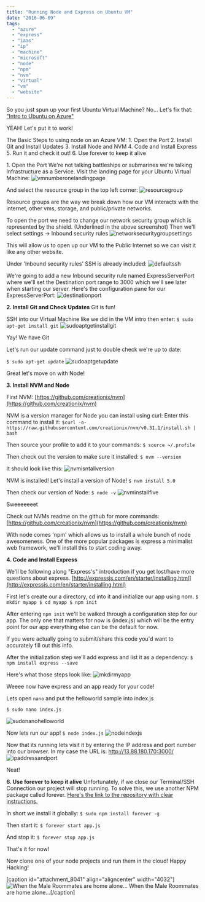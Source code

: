 ```yaml
---
title: "Running Node and Express on Ubuntu VM"
date: "2016-06-09"
tags: 
  - "azure"
  - "express"
  - "iaas"
  - "ip"
  - "machine"
  - "microsoft"
  - "node"
  - "npm"
  - "nvm"
  - "virtual"
  - "vm"
  - "website"
---
```


So you just spun up your first Ubuntu Virtual Machine? No... Let's fix that: ["Intro to Ubuntu on Azure"](http://timmyreilly.azurewebsites.net/intro-to-ubuntu-virtual-machines-on-azure/)

YEAH! Let's put it to work!

The Basic Steps to using node on an Azure VM: 1. Open the Port 2. Install Git and Install Updates 3. Install Node and NVM 4. Code and Install Express 5. Run it and check it out! 6. Use forever to keep it alive

1\. Open the Port We're not talking battleships or submarines we're talking Infrastructure as a Service. Visit the landing page for your Ubuntu Virtual Machine: ![vmnumberonelandingpage](images/vmnumberonelandingpage.png)

And select the resource group in the top left corner: ![resourcegroup](images/resourcegroup.png)

Resource groups are the way we break down how our VM interacts with the internet, other vms, storage, and public/private networks.

To open the port we need to change our network security group which is represented by the shield. (Underlined in the above screenshot) Then we'll select settings -> Inbound security rules ![networksecuritygroupsettings](images/networksecuritygroupsettings.png)

This will allow us to open up our VM to the Public Internet so we can visit it like any other website.

Under 'Inbound security rules' SSH is already included: ![defaultssh](images/defaultssh.png)

We're going to add a new Inbound security rule named ExpressServerPort where we'll set the Destination port range to 3000 which we'll see later when starting our server. Here's the configuration pane for our ExpressServerPort: ![destinationport](images/destinationport.png)

**2\. Install Git and Check Updates** Git is fun!

SSH into our Virtual Machine like we did in the VM intro then enter: `$ sudo apt-get install git` ![sudoaptgetinstallgit](images/sudoaptgetinstallgit.png)

Yay! We have Git

Let's run our update command just to double check we're up to date:

`$ sudo apt-get update` ![sudoaptgetupdate](images/sudoaptgetupdate.png)

Great let's move on with Node!

**3\. Install NVM and Node**

First NVM: [https://github.com/creationix/nvm](https://github.com/creationix/nvm)

NVM is a version manager for Node you can install using curl: Enter this command to install it: `$curl -o- https://raw.githubusercontent.com/creationix/nvm/v0.31.1/install.sh | bash`

Then source your profile to add it to your commands: `$ source ~/.profile`

Then check out the version to make sure it installed: `$ nvm --version`

It should look like this: ![nvmisntallversion](images/nvmisntallversion.png)

NVM is installed! Let's install a version of Node! `$ nvm install 5.0`

Then check our version of Node: `$ node -v` ![nvminstallfive](images/nvminstallfive.png)

Sweeeeeeet

Check out NVMs readme on the github for more commands: [https://github.com/creationix/nvm](https://github.com/creationix/nvm)

With node comes 'npm' which allows us to install a whole bunch of node awesomeness. One of the more popular packages is express a minimalist web framework, we'll install this to start coding away.

**4\. Code and Install Express**

We'll be following along "Express's" introduction if you get lost/have more questions about express. [http://expressjs.com/en/starter/installing.html](http://expressjs.com/en/starter/installing.html)

First let's create our a directory, cd into it and initialize our app using nom. `$ mkdir myapp $ cd myapp $ npm init`

After entering `npm init` we'll be walked through a configuration step for our app. The only one that matters for now is (index.js) which will be the entry point for our app everything else can be the default for now.

If you were actually going to submit/share this code you'd want to accurately fill out this info.

After the initialization step we'll add express and list it as a dependency: `$ npm install express --save`

Here's what those steps look like: ![mkdirmyapp](images/mkdirmyapp.png)

Weeee now have express and an app ready for your code!

Lets open `nano` and put the helloworld sample into index.js

`$ sudo nano index.js`

![sudonanohelloworld](images/sudonanohelloworld.png)

Now lets run our app! `$ node index.js` ![nodeindexjs](images/nodeindexjs.png)

Now that its running lets visit it by entering the IP address and port number into our browser. In my case the URL is: http://13.88.180.170:3000/ ![ipaddressandport](images/ipaddressandport.png)

Neat!

**6\. Use forever to keep it alive** Unfortunately, if we close our Terminal/SSH Connection our project will stop running. To solve this, we use another NPM package called forever. [Here's the link to the repository with clear instructions.](https://github.com/foreverjs/forever)

In short we install it globally: `$ sudo npm install forever -g`

Then start it: `$ forever start app.js`

And stop it: `$ forever stop app.js`

That's it for now!

Now clone one of your node projects and run them in the cloud! Happy Hacking!

\[caption id="attachment\_8041" align="aligncenter" width="4032"\]![When the Male Roommates are home alone...](images/IMG_20160513_215918.jpg) When the Male Roommates are home alone...\[/caption\]
